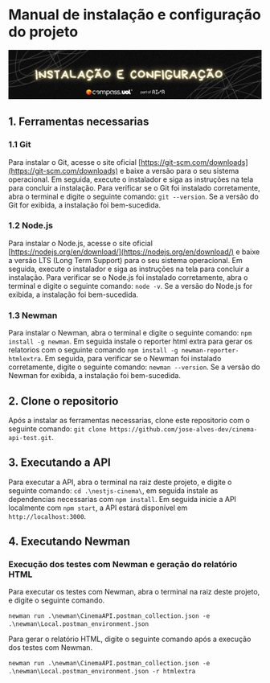 # Manual de instalação e configuração do projeto
![alt text](assets/instalacao.png)
## 1. Ferramentas necessarias

### 1.1 Git
Para instalar o Git, acesse o site oficial [https://git-scm.com/downloads](https://git-scm.com/downloads) e baixe a versão para o seu sistema operacional. Em seguida, execute o instalador e siga as instruções na tela para concluir a instalação. Para verificar se o Git foi instalado corretamente, abra o terminal e digite o seguinte comando: `git --version`. Se a versão do Git for exibida, a instalação foi bem-sucedida.



### 1.2 Node.js
Para instalar o Node.js, acesse o site oficial [https://nodejs.org/en/download/](https://nodejs.org/en/download/) e baixe a versão LTS (Long Term Support) para o seu sistema operacional. Em seguida, execute o instalador e siga as instruções na tela para concluir a instalação. Para verificar se o Node.js foi instalado corretamente, abra o terminal e digite o seguinte comando: `node -v`. Se a versão do Node.js for exibida, a instalação foi bem-sucedida.

### 1.3 Newman
Para instalar o Newman, abra o terminal e digite o seguinte comando: `npm install -g newman`. Em seguida instale o reporter html extra para gerar os relatorios com o seguinte comando `npm install -g newman-reporter-htmlextra`. Em seguida, para verificar se o Newman foi instalado corretamente, digite o seguinte comando: `newman --version`. Se a versão do Newman for exibida, a instalação foi bem-sucedida.


## 2. Clone o repositorio
Após a instalar as ferramentas necessarias, clone este repositorio com o seguinte comando: `git clone https://github.com/jose-alves-dev/cinema-api-test.git`.

## 3. Executando a API
Para executar a API, abra o terminal na raiz deste projeto, e digite o seguinte comando: `cd .\nestjs-cinema\`, em seguida instale as dependencias necessarias com `npm install`. Em seguida inicie a API localmente com `npm start`, a API estará disponível em `http://localhost:3000`.

## 4. Executando Newman
### Execução dos testes com Newman e geração do relatório HTML
Para executar os testes com Newman, abra o terminal na raiz deste projeto, e digite o seguinte comando.

    newman run .\newman\CinemaAPI.postman_collection.json -e .\newman\Local.postman_environment.json
Para gerar o relatório HTML, digite o seguinte comando após a execução dos testes com Newman.

    newman run .\newman\CinemaAPI.postman_collection.json -e .\newman\Local.postman_environment.json -r htmlextra
